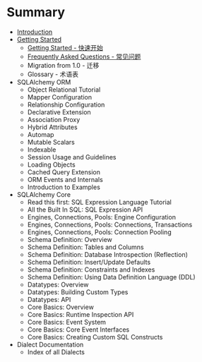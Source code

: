 # Summary

* [Introduction](README.md)
* [Getting Started](chapter1.md)
    * [Getting Started - 快速开始](ge.md)
    * [Frequently Asked Questions - 常见问题](frequently-asked-questions---常见问题.md)
    * Migration from 1.0 - 迁移
    * Glossary - 术语表
* SQLAlchemy ORM
    * Object Relational Tutorial
    * Mapper Configuration
    * Relationship Configuration
    * Declarative Extension
    * Association Proxy
    * Hybrid Attributes
    * Automap
    * Mutable Scalars
    * Indexable
    * Session Usage and Guidelines
    * Loading Objects
    * Cached Query Extension
    * ORM Events and Internals
    * Introduction to Examples
* SQLAlchemy Core
    * Read this first: SQL Expression Language Tutorial
    * All the Built In SQL: SQL Expression API
    * Engines, Connections, Pools: Engine Configuration
    * Engines, Connections, Pools: Connections, Transactions
    * Engines, Connections, Pools: Connection Pooling
    * Schema Definition: Overview
    * Schema Definition: Tables and Columns
    * Schema Definition: Database Introspection \(Reflection\)
    * Schema Definition: Insert\/Update Defaults
    * Schema Definition: Constraints and Indexes
    * Schema Definition: Using Data Definition Language \(DDL\)
    * Datatypes: Overview
    * Datatypes: Building Custom Types
    * Datatypes: API
    * Core Basics: Overview
    * Core Basics: Runtime Inspection API
    * Core Basics: Event System
    * Core Basics: Core Event Interfaces
    * Core Basics: Creating Custom SQL Constructs
* Dialect Documentation
    * Index of all Dialects


